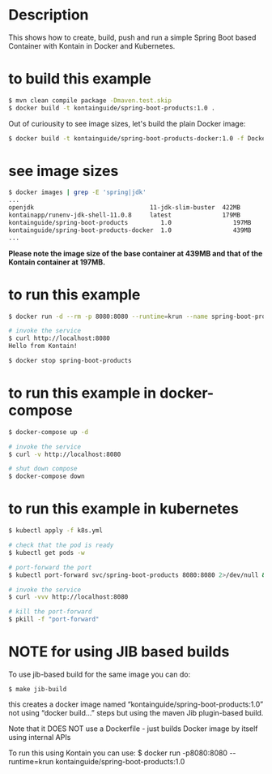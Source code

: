 # Description
This shows how to create, build, push and run a simple Spring Boot based Container with Kontain in Docker and Kubernetes.

# to build this example
```bash
$ mvn clean compile package -Dmaven.test.skip
$ docker build -t kontainguide/spring-boot-products:1.0 .
```

Out of curiousity to see image sizes, let's build the plain Docker image:
```bash
$ docker build -t kontainguide/spring-boot-products-docker:1.0 -f Dockerfile.docker .
```

# see image sizes
```bash
$ docker images | grep -E 'spring|jdk'
...
openjdk                                11-jdk-slim-buster  422MB
kontainapp/runenv-jdk-shell-11.0.8     latest              179MB
kontainguide/spring-boot-products         1.0                 197MB
kontainguide/spring-boot-products-docker  1.0                 439MB
...
```

**Please note the image size of the base container at 439MB and that of the Kontain container at 197MB.**

# to run this example
```bash
$ docker run -d --rm -p 8080:8080 --runtime=krun --name spring-boot-products kontainguide/spring-boot-products:1.0

# invoke the service
$ curl http://localhost:8080
Hello from Kontain!

$ docker stop spring-boot-products
```

# to run this example in docker-compose
```bash
$ docker-compose up -d

# invoke the service
$ curl -v http://localhost:8080

# shut down compose
$ docker-compose down
```

# to run this example in kubernetes
```bash
$ kubectl apply -f k8s.yml

# check that the pod is ready
$ kubectl get pods -w

# port-forward the port
$ kubectl port-forward svc/spring-boot-products 8080:8080 2>/dev/null &

# invoke the service
$ curl -vvv http://localhost:8080

# kill the port-forward
$ pkill -f "port-forward"
```

# NOTE for using JIB based builds
To use jib-based build for the same image you can do:
```shell
$ make jib-build
```
this creates a docker image named “kontainguide/spring-boot-products:1.0” not using “docker build…” steps but using the maven Jib plugin-based build.

Note that it DOES NOT use a Dockerfile - just builds Docker image by itself using internal APIs

To run this using Kontain you can use:
$ docker run -p8080:8080 --runtime=krun kontainguide/spring-boot-products:1.0
